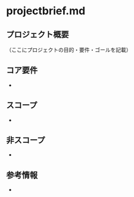 # projectbrief.md

## プロジェクト概要

（ここにプロジェクトの目的・要件・ゴールを記載）

## コア要件

-

## スコープ

-

## 非スコープ

-

## 参考情報

-
